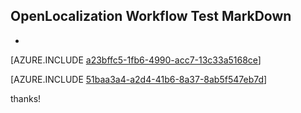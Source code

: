 ## OpenLocalization Workflow Test MarkDown
* 

[AZURE.INCLUDE [a23bffc5-1fb6-4990-acc7-13c33a5168ce](calleeMd1.md)]



[AZURE.INCLUDE [51baa3a4-a2d4-41b6-8a37-8ab5f547eb7d](calleeMd2.md)]

 
thanks!